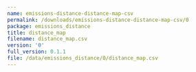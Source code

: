 ```yaml
---
name: emissions-distance-distance-map-csv
permalink: /downloads/emissions-distance-distance-map-csv/0
package: emissions_distance
title: distance_map
filename: distance_map.csv
version: '0'
full_version: 0.1.1
file: /data/emissions_distance/0/distance_map.csv
---
```

